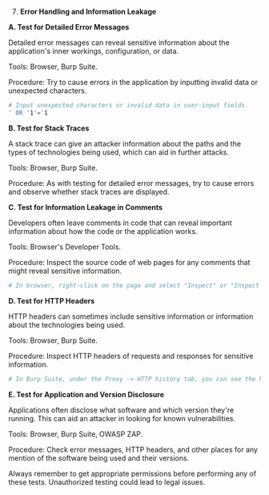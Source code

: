 

7. **Error Handling and Information Leakage**

**A. Test for Detailed Error Messages**

Detailed error messages can reveal sensitive information about the application's inner workings, configuration, or data. 

Tools: Browser, Burp Suite.

Procedure: Try to cause errors in the application by inputting invalid data or unexpected characters.

```bash
# Input unexpected characters or invalid data in user-input fields.
' OR '1'='1
```

**B. Test for Stack Traces**

A stack trace can give an attacker information about the paths and the types of technologies being used, which can aid in further attacks.

Tools: Browser, Burp Suite.

Procedure: As with testing for detailed error messages, try to cause errors and observe whether stack traces are displayed.

**C. Test for Information Leakage in Comments**

Developers often leave comments in code that can reveal important information about how the code or the application works.

Tools: Browser's Developer Tools.

Procedure: Inspect the source code of web pages for any comments that might reveal sensitive information.

```bash
# In browser, right-click on the page and select "Inspect" or "Inspect Element", then look for comments in the HTML, CSS, or JavaScript code.
```

**D. Test for HTTP Headers**

HTTP headers can sometimes include sensitive information or information about the technologies being used.

Tools: Browser, Burp Suite.

Procedure: Inspect HTTP headers of requests and responses for sensitive information.

```bash
# In Burp Suite, under the Proxy -> HTTP history tab, you can see the headers of all the HTTP requests and responses.
```

**E. Test for Application and Version Disclosure**

Applications often disclose what software and which version they're running. This can aid an attacker in looking for known vulnerabilities.

Tools: Browser, Burp Suite, OWASP ZAP.

Procedure: Check error messages, HTTP headers, and other places for any mention of the software being used and their versions.

Always remember to get appropriate permissions before performing any of these tests. Unauthorized testing could lead to legal issues.
